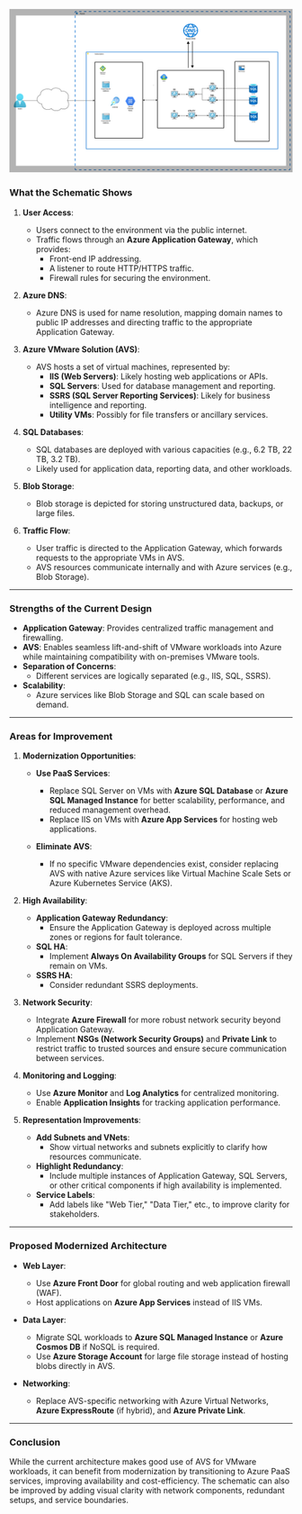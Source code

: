 ![Azure VMware Services Environment Schematic](./images/avs1.png)

### **What the Schematic Shows**

1. **User Access**:
    - Users connect to the environment via the public internet.
    - Traffic flows through an **Azure Application Gateway**, which provides:
        - Front-end IP addressing.
        - A listener to route HTTP/HTTPS traffic.
        - Firewall rules for securing the environment.

2. **Azure DNS**:
    - Azure DNS is used for name resolution, mapping domain names to public IP addresses and directing traffic to the appropriate Application Gateway.

3. **Azure VMware Solution (AVS)**:
    - AVS hosts a set of virtual machines, represented by:
        - **IIS (Web Servers)**: Likely hosting web applications or APIs.
        - **SQL Servers**: Used for database management and reporting.
        - **SSRS (SQL Server Reporting Services)**: Likely for business intelligence and reporting.
        - **Utility VMs**: Possibly for file transfers or ancillary services.

4. **SQL Databases**:
    - SQL databases are deployed with various capacities (e.g., 6.2 TB, 22 TB, 3.2 TB).
    - Likely used for application data, reporting data, and other workloads.

5. **Blob Storage**:
    - Blob storage is depicted for storing unstructured data, backups, or large files.

6. **Traffic Flow**:
    - User traffic is directed to the Application Gateway, which forwards requests to the appropriate VMs in AVS.
    - AVS resources communicate internally and with Azure services (e.g., Blob Storage).

---

### **Strengths of the Current Design**
- **Application Gateway**: Provides centralized traffic management and firewalling.
- **AVS**: Enables seamless lift-and-shift of VMware workloads into Azure while maintaining compatibility with on-premises VMware tools.
- **Separation of Concerns**:
    - Different services are logically separated (e.g., IIS, SQL, SSRS).
- **Scalability**:
    - Azure services like Blob Storage and SQL can scale based on demand.

---

### **Areas for Improvement**

1. **Modernization Opportunities**:
    - **Use PaaS Services**:
        - Replace SQL Server on VMs with **Azure SQL Database** or **Azure SQL Managed Instance** for better scalability, performance, and reduced management overhead.
        - Replace IIS on VMs with **Azure App Services** for hosting web applications.

    - **Eliminate AVS**:
        - If no specific VMware dependencies exist, consider replacing AVS with native Azure services like Virtual Machine Scale Sets or Azure Kubernetes Service (AKS).

2. **High Availability**:
    - **Application Gateway Redundancy**:
        - Ensure the Application Gateway is deployed across multiple zones or regions for fault tolerance.
    - **SQL HA**:
        - Implement **Always On Availability Groups** for SQL Servers if they remain on VMs.
    - **SSRS HA**:
        - Consider redundant SSRS deployments.

3. **Network Security**:
    - Integrate **Azure Firewall** for more robust network security beyond Application Gateway.
    - Implement **NSGs (Network Security Groups)** and **Private Link** to restrict traffic to trusted sources and ensure secure communication between services.

4. **Monitoring and Logging**:
    - Use **Azure Monitor** and **Log Analytics** for centralized monitoring.
    - Enable **Application Insights** for tracking application performance.

5. **Representation Improvements**:
    - **Add Subnets and VNets**:
        - Show virtual networks and subnets explicitly to clarify how resources communicate.
    - **Highlight Redundancy**:
        - Include multiple instances of Application Gateway, SQL Servers, or other critical components if high availability is implemented.
    - **Service Labels**:
        - Add labels like "Web Tier," "Data Tier," etc., to improve clarity for stakeholders.

---

### **Proposed Modernized Architecture**

- **Web Layer**:
    - Use **Azure Front Door** for global routing and web application firewall (WAF).
    - Host applications on **Azure App Services** instead of IIS VMs.

- **Data Layer**:
    - Migrate SQL workloads to **Azure SQL Managed Instance** or **Azure Cosmos DB** if NoSQL is required.
    - Use **Azure Storage Account** for large file storage instead of hosting blobs directly in AVS.

- **Networking**:
    - Replace AVS-specific networking with Azure Virtual Networks, **Azure ExpressRoute** (if hybrid), and **Azure Private Link**.

---

### **Conclusion**
While the current architecture makes good use of AVS for VMware workloads, it can benefit from modernization by transitioning to Azure PaaS services, improving availability and cost-efficiency. The schematic can also be improved by adding visual clarity with network components, redundant setups, and service boundaries.